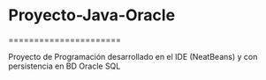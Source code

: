# Proyecto-Java-Oracle
======================

Proyecto de Programación desarrollado en el IDE (NeatBeans) y con persistencia en BD Oracle SQL
